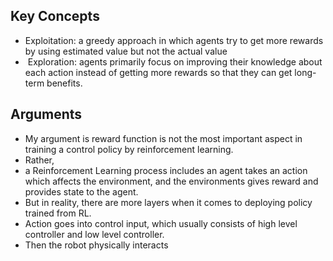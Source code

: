 
## Key Concepts
- Exploitation:  a greedy approach in which agents try to get more rewards by using estimated value but not the actual value
-  Exploration: agents primarily focus on improving their knowledge about each action instead of getting more rewards so that they can get long-term benefits.

## Arguments
- My argument is reward function is not the most important aspect in training a control  policy by reinforcement learning.
- Rather, 
- a Reinforcement Learning process includes an agent takes an action which affects the environment, and the environments gives reward and provides state to the agent.
- But in reality, there are more layers when it comes to deploying policy trained from RL.
- Action goes into control input, which usually consists of high level controller and low level controller. 
- Then the robot physically interacts 
